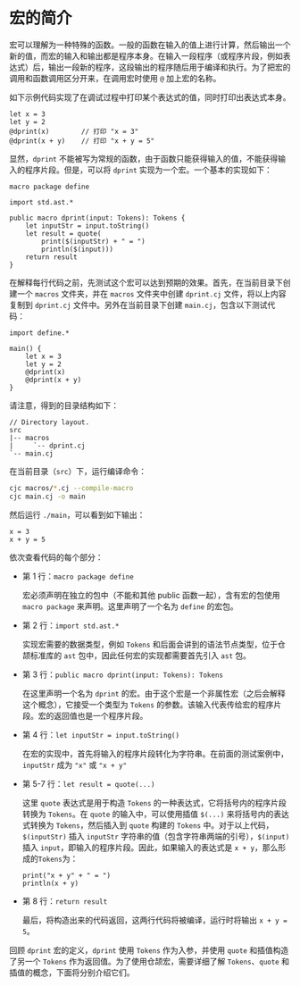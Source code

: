 # 宏的简介

宏可以理解为一种特殊的函数。一般的函数在输入的值上进行计算，然后输出一个新的值，而宏的输入和输出都是程序本身。在输入一段程序（或程序片段，例如表达式）后，输出一段新的程序，这段输出的程序随后用于编译和执行。为了把宏的调用和函数调用区分开来，在调用宏时使用 `@` 加上宏的名称。

如下示例代码实现了在调试过程中打印某个表达式的值，同时打印出表达式本身。

```cangjie
let x = 3
let y = 2
@dprint(x)        // 打印 "x = 3"
@dprint(x + y)    // 打印 "x + y = 5"
```

显然，`dprint` 不能被写为常规的函数，由于函数只能获得输入的值，不能获得输入的程序片段。但是，可以将 `dprint` 实现为一个宏。一个基本的实现如下：

<!-- verify -macro12 -->
<!-- cfg="--compile-macro" -->

```cangjie
macro package define

import std.ast.*

public macro dprint(input: Tokens): Tokens {
    let inputStr = input.toString()
    let result = quote(
        print($(inputStr) + " = ")
        println($(input)))
    return result
}
```

在解释每行代码之前，先测试这个宏可以达到预期的效果。首先，在当前目录下创建一个 `macros` 文件夹，并在 `macros` 文件夹中创建 `dprint.cj` 文件，将以上内容复制到 `dprint.cj` 文件中。另外在当前目录下创建 `main.cj`，包含以下测试代码：

<!-- verify -macro12 -->

```cangjie
import define.*

main() {
    let x = 3
    let y = 2
    @dprint(x)
    @dprint(x + y)
}
```

请注意，得到的目录结构如下：

```
// Directory layout.
src
|-- macros
|     `-- dprint.cj
`-- main.cj
```

在当前目录（`src`）下，运行编译命令：

```bash
cjc macros/*.cj --compile-macro
cjc main.cj -o main
```

然后运行 `./main`，可以看到如下输出：

<!-- verify -macro12 -->

```text
x = 3
x + y = 5
```

依次查看代码的每个部分：

* 第 1 行：`macro package define`

  宏必须声明在独立的包中（不能和其他 public 函数一起），含有宏的包使用 `macro package` 来声明。这里声明了一个名为 `define` 的宏包。

* 第 2 行：`import std.ast.*`

  实现宏需要的数据类型，例如 `Tokens` 和后面会讲到的语法节点类型，位于仓颉标准库的 `ast` 包中，因此任何宏的实现都需要首先引入 `ast` 包。

* 第 3 行：`public macro dprint(input: Tokens): Tokens`

  在这里声明一个名为 `dprint` 的宏。由于这个宏是一个非属性宏（之后会解释这个概念），它接受一个类型为 `Tokens` 的参数。该输入代表传给宏的程序片段。宏的返回值也是一个程序片段。

* 第 4 行：`let inputStr = input.toString()`

  在宏的实现中，首先将输入的程序片段转化为字符串。在前面的测试案例中，`inputStr` 成为 `"x"` 或 `"x + y"`

* 第 5-7 行：`let result = quote(...)`

  这里 `quote` 表达式是用于构造 `Tokens` 的一种表达式，它将括号内的程序片段转换为 `Tokens`。在 `quote` 的输入中，可以使用插值 `$(...)` 来将括号内的表达式转换为 `Tokens`，然后插入到 `quote` 构建的 `Tokens` 中。对于以上代码，`$(inputStr)` 插入 `inputStr` 字符串的值（包含字符串两端的引号），`$(input)` 插入 `input`，即输入的程序片段。因此，如果输入的表达式是 `x + y`，那么形成的`Tokens`为：

  ```
  print("x + y" + " = ")
  println(x + y)
  ```

* 第 8 行：`return result`

  最后，将构造出来的代码返回，这两行代码将被编译，运行时将输出 `x + y = 5`。

回顾 `dprint` 宏的定义，`dprint` 使用 `Tokens` 作为入参，并使用 `quote` 和插值构造了另一个 `Tokens` 作为返回值。为了使用仓颉宏，需要详细了解 `Tokens`、`quote` 和插值的概念，下面将分别介绍它们。
